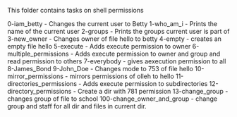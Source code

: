This folder contains tasks on shell permissions

0-iam_betty - Changes the current user to Betty
1-who_am_i - Prints the name of the current user
2-groups - Prints the groups current user is part of
3-new_owner - Changes owner of file hello to betty
4-empty - creates an empty file hello
5-execute - Adds execute permission to owner
6-multiple_permissions - Adds execute permission to owner and group and read permission to others
7-everybody - gives aexecution permission to all
8-James_Bond
9-John_Doe - Changes mode to 753 of file hello
10-mirror_permissions - mirrors permissions of olleh to hello
11-directories_permissions - Adds execute permission to subdirectories
12-directory_permissions - Create a dir with 781 permission
13-change_group - changes group of file to school
100-change_owner_and_group - change group and staff for all dir and files in current dir.

